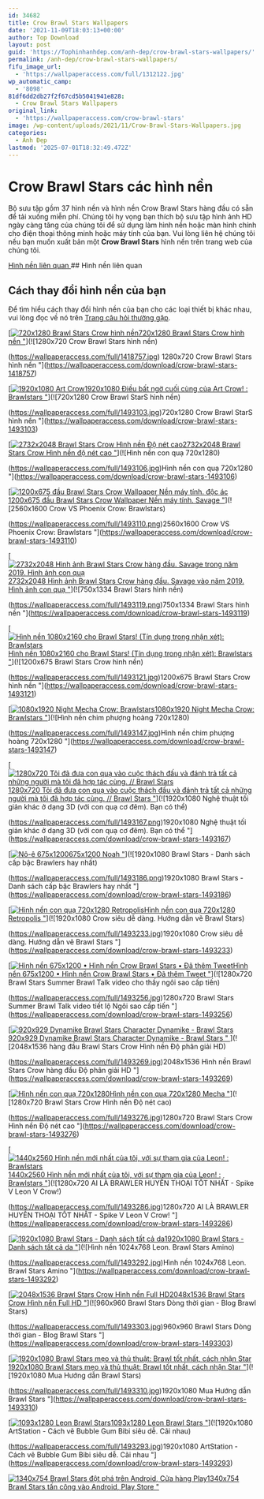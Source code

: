 ```yaml
---
id: 34682
title: Crow Brawl Stars Wallpapers
date: '2021-11-09T18:03:13+00:00'
author: Top Download
layout: post
guid: 'https://Tophinhanhdep.com/anh-dep/crow-brawl-stars-wallpapers/'
permalink: /anh-dep/crow-brawl-stars-wallpapers/
fifu_image_url:
  - 'https://wallpaperaccess.com/full/1312122.jpg'
wp_automatic_camp:
  - '8098'
81df6dd2db27f2f67cd5b5041941e828:
  - Crow Brawl Stars Wallpapers
original_link:
  - 'https://wallpaperaccess.com/crow-brawl-stars'
image: /wp-content/uploads/2021/11/Crow-Brawl-Stars-Wallpapers.jpg
categories:
  - Ảnh Đẹp
lastmod: '2025-07-01T18:32:49.472Z'
---
```

# Crow Brawl Stars các hình nền

Bộ sưu tập gồm 37 hình nền và hình nền Crow Brawl Stars hàng đầu có sẵn để tải xuống miễn phí. Chúng tôi hy vọng bạn thích bộ sưu tập hình ảnh HD ngày càng tăng của chúng tôi để sử dụng làm hình nền hoặc màn hình chính cho điện thoại thông minh hoặc máy tính của bạn. Vui lòng liên hệ chúng tôi nếu bạn muốn xuất bản một **Crow Brawl Stars** hình nền trên trang web của chúng tôi.

[Hình nền liên quan ](#related) ## Hình nền liên quan

## Cách thay đổi hình nền của bạn

Để tìm hiểu cách thay đổi hình nền của bạn cho các loại thiết bị khác nhau, vui lòng đọc về nó trên [Trang câu hỏi thường gặp](https://tophinhanhdep.com/faq/).

  
[[![720x1280 Brawl Stars Crow hình nền](https://wallpaperaccess.com/full/1312122.jpg)720x1280 Brawl Stars Crow hình nền "](https://wallpaperaccess.com/download/crow-brawl-stars-1312122)](![1280x720 Crow Brawl Stars hình nền)

(https://wallpaperaccess.com/full/1418757.jpg) 1280x720 Crow Brawl Stars hình nền "](https://wallpaperaccess.com/download/crow-brawl-stars-1418757)

[[![1920x1080 Art Crow](https://wallpaperaccess.com/full/1493102.png)1920x1080 Điều bất ngờ cuối cùng của Art Crow! : Brawlstars "](https://wallpaperaccess.com/download/crow-brawl-stars-1493102)](![720x1280 Crow Brawl StarS hình nền)

(https://wallpaperaccess.com/full/1493103.jpg)720x1280 Crow Brawl StarS hình nền "](https://wallpaperaccess.com/download/crow-brawl-stars-1493103)

[[![2732x2048 Brawl Stars Crow Hình nền Độ nét cao](https://wallpaperaccess.com/full/1493104.jpg)2732x2048 Brawl Stars Crow Hình nền độ nét cao "](https://wallpaperaccess.com/download/crow-brawl-stars-1493104)](![Hình nền con quạ 720x1280)

(https://wallpaperaccess.com/full/1493106.jpg)Hình nền con quạ 720x1280 "](https://wallpaperaccess.com/download/crow-brawl-stars-1493106)

[[![1200x675 đầu Brawl Stars Crow Wallpaper Nền máy tính.  độc ác](https://wallpaperaccess.com/full/1493107.jpg)1200x675 đầu Brawl Stars Crow Wallpaper Nền máy tính. Savage "](https://wallpaperaccess.com/download/crow-brawl-stars-1493107)](![2560x1600 Crow VS Phoenix Crow: Brawlstars)

(https://wallpaperaccess.com/full/1493110.png)2560x1600 Crow VS Phoenix Crow: Brawlstars "](https://wallpaperaccess.com/download/crow-brawl-stars-1493110)

[[![2732x2048 Hình ảnh Brawl Stars Crow hàng đầu.  Savage trong năm 2019. Hình ảnh con quạ](https://wallpaperaccess.com/full/1493111.jpg)2732x2048 Hình ảnh Brawl Stars Crow hàng đầu. Savage vào năm 2019. Hình ảnh con quạ "](https://wallpaperaccess.com/download/crow-brawl-stars-1493111)](![750x1334 Brawl Stars hình nền)

(https://wallpaperaccess.com/full/1493119.png)750x1334 Brawl Stars hình nền "](https://wallpaperaccess.com/download/crow-brawl-stars-1493119)

[[![Hình nền 1080x2160 cho Brawl Stars! (Tín dụng trong nhận xét): Brawlstars](https://wallpaperaccess.com/full/1312118.jpg)Hình nền 1080x2160 cho Brawl Stars! (Tín dụng trong nhận xét): Brawlstars "](https://wallpaperaccess.com/download/crow-brawl-stars-1312118)](![1200x675 Brawl Stars Crow hình nền)

(https://wallpaperaccess.com/full/1493121.jpg)1200x675 Brawl Stars Crow hình nền "](https://wallpaperaccess.com/download/crow-brawl-stars-1493121)

[[![1080x1920 Night Mecha Crow: Brawlstars](https://wallpaperaccess.com/full/1493124.png)1080x1920 Night Mecha Crow: Brawlstars "](https://wallpaperaccess.com/download/crow-brawl-stars-1493124)](![Hình nền chim phượng hoàng 720x1280)

(https://wallpaperaccess.com/full/1493147.jpg)Hình nền chim phượng hoàng 720x1280 "](https://wallpaperaccess.com/download/crow-brawl-stars-1493147)

 [[![1280x720 Tôi đã đưa con quạ vào cuộc thách đấu và đánh trả tất cả những người mà tôi đã hợp tác cùng.  // Brawl Stars](https://wallpaperaccess.com/full/1493154.jpg)1280x720 Tôi đã đưa con quạ vào cuộc thách đấu và đánh trả tất cả những người mà tôi đã hợp tác cùng. // Brawl Stars "](https://wallpaperaccess.com/download/crow-brawl-stars-1493154)](![1920x1080 Nghệ thuật tối giản khác ở dạng 3D (với con quạ cơ đêm).  Bạn có thể)

(https://wallpaperaccess.com/full/1493167.png)1920x1080 Nghệ thuật tối giản khác ở dạng 3D (với con quạ cơ đêm). Bạn có thể "](https://wallpaperaccess.com/download/crow-brawl-stars-1493167)

[[![Nô-ê 675x1200](https://wallpaperaccess.com/full/1312161.jpg)675x1200 Noah "](https://wallpaperaccess.com/download/crow-brawl-stars-1312161)](![1920x1080 Brawl Stars - Danh sách cấp bậc Brawlers hay nhất)

(https://wallpaperaccess.com/full/1493186.png)1920x1080 Brawl Stars - Danh sách cấp bậc Brawlers hay nhất "](https://wallpaperaccess.com/download/crow-brawl-stars-1493186)

[[![Hình nền con quạ 720x1280 Retropolis](https://wallpaperaccess.com/full/1493221.jpg)Hình nền con quạ 720x1280 Retropolis "](https://wallpaperaccess.com/download/crow-brawl-stars-1493221)](![1920x1080 Crow siêu dễ dàng.  Hướng dẫn vẽ Brawl Stars)

(https://wallpaperaccess.com/full/1493233.jpg)1920x1080 Crow siêu dễ dàng. Hướng dẫn vẽ Brawl Stars "](https://wallpaperaccess.com/download/crow-brawl-stars-1493233)

[[![Hình nền 675x1200 • Hình nền Crow Brawl Stars • Đã thêm Tweet](https://wallpaperaccess.com/full/1493250.jpg)Hình nền 675x1200 • Hình nền Crow Brawl Stars • Đã thêm Tweet "](https://wallpaperaccess.com/download/crow-brawl-stars-1493250)](![1280x720 Brawl Stars Summer Brawl Talk video cho thấy ngôi sao cấp tiến)

(https://wallpaperaccess.com/full/1493256.jpg)1280x720 Brawl Stars Summer Brawl Talk video tiết lộ Ngôi sao cấp tiến "](https://wallpaperaccess.com/download/crow-brawl-stars-1493256)

[[![920x929 Dynamike Brawl Stars Character Dynamike - Brawl Stars](https://wallpaperaccess.com/full/1493237.jpg)920x929 Dynamike Brawl Stars Character Dynamike - Brawl Stars " ](https://wallpaperaccess.com/download/crow-brawl-stars-1493237)](![2048x1536 hàng đầu Brawl Stars Crow Hình nền Độ phân giải HD)

(https://wallpaperaccess.com/full/1493269.jpg)2048x1536 Hình nền Brawl Stars Crow hàng đầu Độ phân giải HD "](https://wallpaperaccess.com/download/crow-brawl-stars-1493269)

[[![Hình nền con quạ 720x1280](https://wallpaperaccess.com/full/1493272.jpg)Hình nền con quạ 720x1280 Mecha "](https://wallpaperaccess.com/download/crow-brawl-stars-1493272)](![1280x720 Brawl Stars Crow Hình nền Độ nét cao)

(https://wallpaperaccess.com/full/1493276.jpg)1280x720 Brawl Stars Crow Hình nền Độ nét cao "](https://wallpaperaccess.com/download/crow-brawl-stars-1493276)

[[![1440x2560 Hình nền mới nhất của tôi, với sự tham gia của Leon!  : Brawlstars](https://wallpaperaccess.com/full/1493284.png)1440x2560 Hình nền mới nhất của tôi, với sự tham gia của Leon! : Brawlstars "](https://wallpaperaccess.com/download/crow-brawl-stars-1493284)](![1280x720 AI LÀ BRAWLER HUYỀN THOẠI TỐT NHẤT - Spike V Leon V Crow!)

(https://wallpaperaccess.com/full/1493286.jpg)1280x720 AI LÀ BRAWLER HUYỀN THOẠI TỐT NHẤT - Spike V Leon V Crow! "](https://wallpaperaccess.com/download/crow-brawl-stars-1493286)

[[![1920x1080 Brawl Stars - Danh sách tất cả da](https://wallpaperaccess.com/full/1493289.png)1920x1080 Brawl Stars - Danh sách tất cả da "](https://wallpaperaccess.com/download/crow-brawl-stars-1493289)](![Hình nền 1024x768 Leon.  Brawl Stars Amino)

(https://wallpaperaccess.com/full/1493292.jpg)Hình nền 1024x768 Leon. Brawl Stars Amino "](https://wallpaperaccess.com/download/crow-brawl-stars-1493292)

[[![2048x1536 Brawl Stars Crow Hình nền Full HD](https://wallpaperaccess.com/full/1493300.jpg)2048x1536 Brawl Stars Crow Hình nền Full HD "](https://wallpaperaccess.com/download/crow-brawl-stars-1493300)](![960x960 Brawl Stars Dòng thời gian - Blog Brawl Stars)

(https://wallpaperaccess.com/full/1493303.jpg)960x960 Brawl Stars Dòng thời gian - Blog Brawl Stars "](https://wallpaperaccess.com/download/crow-brawl-stars-1493303)

[[![1920x1080 Brawl Stars mẹo và thủ thuật: Brawl tốt nhất, cách nhận Star](https://wallpaperaccess.com/full/1493244.jpg)1920x1080 Brawl Stars mẹo và thủ thuật: Brawl tốt nhất, cách nhận Star "](https://wallpaperaccess.com/download/crow-brawl-stars-1493244)](![1920x1080 Mua Hướng dẫn Brawl Stars)

(https://wallpaperaccess.com/full/1493310.jpg)1920x1080 Mua Hướng dẫn Brawl Stars "](https://wallpaperaccess.com/download/crow-brawl-stars-1493310)

[[![1093x1280 Leon Brawl Stars](https://wallpaperaccess.com/full/1493153.jpg)1093x1280 Leon Brawl Stars "](https://wallpaperaccess.com/download/crow-brawl-stars-1493153)](![1920x1080 ArtStation - Cách vẽ Bubble Gum Bibi siêu dễ.  Cãi nhau)

(https://wallpaperaccess.com/full/1493293.jpg)1920x1080 ArtStation - Cách vẽ Bubble Gum Bibi siêu dễ. Cãi nhau "](https://wallpaperaccess.com/download/crow-brawl-stars-1493293)

[![1340x754 Brawl Stars đột phá trên Android, Cửa hàng Play](https://wallpaperaccess.com/full/1493320.jpg)1340x754 Brawl Stars tấn công vào Android, Play Store "](https://wallpaperaccess.com/download/crow-brawl-stars-1493320)
